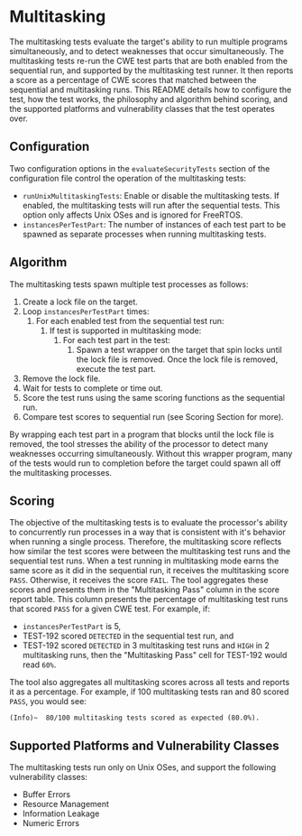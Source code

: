 # Multitasking #

The multitasking tests evaluate the target's ability to run multiple programs
simultaneously, and to detect weaknesses that occur simultaneously.  The
multitasking tests re-run the CWE test parts that are both enabled from the
sequential run, and supported by the multitasking test runner.  It then reports
a score as a percentage of CWE scores that matched between the sequential and
multitasking runs.  This README details how to configure the test, how the test
works, the philosophy and algorithm behind scoring, and the supported platforms
and vulnerability classes that the test operates over.

## Configuration ##

Two configuration options in the `evaluateSecurityTests` section of the
configuration file control the operation of the multitasking tests:

- `runUnixMultitaskingTests`:  Enable or disable the multitasking tests.  If
  enabled, the multitasking tests will run after the sequential tests.  This
  option only affects Unix OSes and is ignored for FreeRTOS.
- `instancesPerTestPart`: The number of instances of each test part to be
  spawned as separate processes when running multitasking tests.

## Algorithm ##

The multitasking tests spawn multiple test processes as follows:

1.  Create a lock file on the target.
2.  Loop `instancesPerTestPart` times:
    1.  For each enabled test from the sequential test run:
        1.  If test is supported in multitasking mode:
            1.  For each test part in the test:
                1.  Spawn a test wrapper on the target that spin locks until
                    the lock file is removed.  Once the lock file is removed,
                    execute the test part.
3.  Remove the lock file.
4.  Wait for tests to complete or time out.
5.  Score the test runs using the same scoring functions as the sequential run.
6.  Compare test scores to sequential run (see Scoring Section for more).

By wrapping each test part in a program that blocks until the lock file is
removed, the tool stresses the ability of the processor to detect many
weaknesses occurring simultaneously.  Without this wrapper program, many of
the tests would run to completion before the target could spawn all off the
multitasking processes.

## Scoring ##

The objective of the multitasking tests is to evaluate the processor's ability
to concurrently run processes in a way that is consistent with it's behavior
when running a single process.  Therefore, the multitasking score reflects how
similar the test scores were between the multitasking test runs and the
sequential test runs.  When a test running in multitasking mode earns the same
score as it did in the sequential run, it receives the multitasking score
`PASS`.  Otherwise, it receives the score `FAIL`.  The tool aggregates these
scores and presents them in the "Multitasking Pass" column in the score report
table.  This column presents the percentage of multitasking test runs that
scored `PASS` for a given CWE test.  For example, if:
* `instancesPerTestPart` is 5,
* TEST-192 scored `DETECTED` in the sequential test run, and
* TEST-192 scored `DETECTED` in 3 multitasking test runs and `HIGH` in 2
  multitasking runs,
then the "Multitasking Pass" cell for TEST-192 would read `60%`.

The tool also aggregates all multitasking scores across all tests and reports
it as a percentage.  For example, if 100 multitasking tests ran and 80 scored
`PASS`, you would see:
```
(Info)~  80/100 multitasking tests scored as expected (80.0%).
```

## Supported Platforms and Vulnerability Classes ##

The multitasking tests run only on Unix OSes, and support the following
vulnerability classes:

* Buffer Errors
* Resource Management
* Information Leakage
* Numeric Errors
